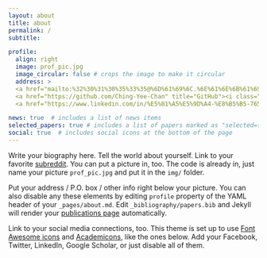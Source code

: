 ```yaml
---
layout: about
title: about
permalink: /
subtitle: 

profile:
  align: right
  image: prof_pic.jpg
  image_circular: false # crops the image to make it circular
  address: >
  <a href="mailto:%32%30%31%30%35%33%35@%6D%61%69%6C.%6E%61%6E%6B%61%69.%65%64%75.%63%6E" title="email"><i class="fas fa-envelope"></i>2010535@mail.nankai.edu.cn</a>
  <a href="https://github.com/Ching-Yee-Chan" title="GitHub"><i class="fab fa-github"></i>Ching-Yee-Chan</a>
  <a href="https://www.linkedin.com/in/%E5%81%A5%E5%9D%A4-%E8%B5%B5-765050253/" title="LinkedIn"><i class="fab fa-linkedin"></i>赵健坤</a>

news: true  # includes a list of news items
selected_papers: true # includes a list of papers marked as "selected={true}"
social: true  # includes social icons at the bottom of the page
---
```


Write your biography here. Tell the world about yourself. Link to your favorite [subreddit](http://reddit.com). You can put a picture in, too. The code is already in, just name your picture `prof_pic.jpg` and put it in the `img/` folder.

Put your address / P.O. box / other info right below your picture. You can also disable any these elements by editing `profile` property of the YAML header of your `_pages/about.md`. Edit `_bibliography/papers.bib` and Jekyll will render your [publications page](/al-folio/publications/) automatically.

Link to your social media connections, too. This theme is set up to use [Font Awesome icons](http://fortawesome.github.io/Font-Awesome/) and [Academicons](https://jpswalsh.github.io/academicons/), like the ones below. Add your Facebook, Twitter, LinkedIn, Google Scholar, or just disable all of them.
